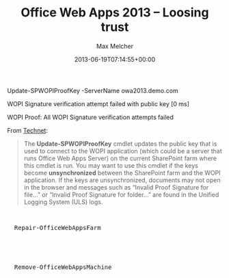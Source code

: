﻿---
title: Office Web Apps 2013 – Loosing trust
author: Max Melcher
aliases:
   - "/post/2013-06-19-/"
2013: "06"
type: post
date: 2013-06-19T07:14:55+00:00
draft: true
url: /?p=735
categories:
  - Uncategorized

---
Update-SPWOPIProofKey -ServerName owa2013.demo.com

WOPI Signature verification attempt failed with public key <Hash of public key> [0 ms]

WOPI Proof: All WOPI Signature verification attempts failed

From <a href="http://technet.microsoft.com/en-us/library/jj219460.aspx" target="_blank">Technet</a>: 

> The **Update-SPWOPIProofKey** cmdlet updates the public key that is used to connect to the WOPI application (which could be a server that runs Office Web Apps Server) on the current SharePoint farm where this cmdlet is run. You may want to use this cmdlet if the keys become **unsynchronized** between the SharePoint farm and the WOPI application. If the keys are unsynchronized, documents may not open in the browser and messages such as “Invalid Proof Signature for file…” or “Invalid Proof Signature for folder&#8230;” are found in the Unified Logging System (ULS) logs.

<pre><p>
  Repair-OfficeWebAppsFarm
</p>

<p>
  Remove-OfficeWebAppsMachine
</p></pre>
